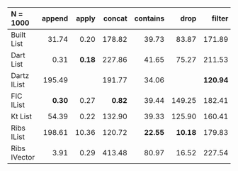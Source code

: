 | N = 1000 | append | apply | concat | contains | drop | filter | fold | init | map | prepend | reverse | tail | take | update |
| :--- | ---: | ---: | ---: | ---: | ---: | ---: | ---: | ---: | ---: | ---: | ---: | ---: | ---: | ---: |
| Built List | 31.74 | 0.20 | 178.82 | 39.73 | 83.87 | 171.89 | 83.12 | 172.48 | 226.36 | 71.93 | 220.47 | 169.37 | 84.92 | 30.65 |
| Dart List | 0.31 | **0.18** | 227.86 | 41.65 | 75.27 | 211.53 | 82.95 |   | 210.09 | 0.34 | 206.38 | 155.03 | 76.78 | **0.22** |
| Dartz IList | 195.49 |   | 191.77 | 34.06 |   | **120.94** | **51.87** |   | **138.04** | **0.14** | 80.26 | 0.28 |   |   |
| FIC IList | **0.30** | 0.27 | **0.82** | 39.44 | 149.25 | 182.41 | 83.50 | 308.88 | 253.13 | 70.68 | 448.64 | 292.31 | 154.50 | 39.37 |
| Kt List | 54.39 | 0.22 | 132.90 | 39.33 | 125.90 | 160.41 | 87.71 | 219.06 | 195.09 |   | 94.40 | 160.30 | 107.32 |   |
| Ribs IList | 198.61 | 10.36 | 120.72 | **22.55** | **10.18** | 179.83 | 65.50 | 399.20 | 138.65 | 0.14 | **73.90** | **0.05** | 58.79 | 111.60 |
| Ribs IVector | 3.91 | 0.29 | 413.48 | 80.97 | 16.52 | 227.54 | 139.94 | **1.78** | 160.93 | 0.69 | 443.18 | 5.17 | **18.19** | 325.55 |
